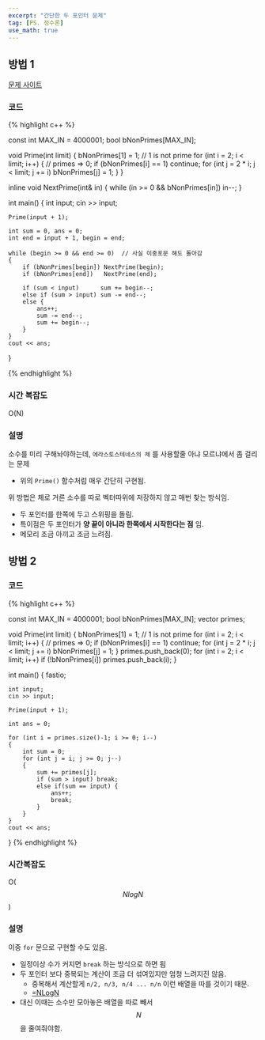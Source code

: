 ```yaml
---
excerpt: "간단한 두 포인터 문제"
tag: [PS. 정수론]
use_math: true
---
```

## 방법 1

[문제 사이트](https://www.acmicpc.net/problem/1644)

### 코드

{% highlight c++ %}

const int MAX_IN = 4000001;
bool bNonPrimes[MAX_IN];

void Prime(int limit)
{
    bNonPrimes[1] = 1;  // 1 is not prime
    for (int i = 2; i < limit; i++) {   // primes => 0;
        if (bNonPrimes[i] == 1) continue;
        for (int j = 2 * i; j < limit; j += i)
            bNonPrimes[j] = 1;
    }
}

inline void NextPrime(int& in)
{
    while (in >= 0 && bNonPrimes[in]) in--;
}

int main()
{
    int input;
    cin >> input;
    
    Prime(input + 1);
    
    int sum = 0, ans = 0;
    int end = input + 1, begin = end;
    
    while (begin >= 0 && end >= 0)  // 사실 이중포문 해도 돌아감
    {
        if (bNonPrimes[begin]) NextPrime(begin);
        if (bNonPrimes[end])   NextPrime(end);
    
        if (sum < input)      sum += begin--;
        else if (sum > input) sum -= end--;
        else {
            ans++;
            sum -= end--;
            sum += begin--;
        }
    }
    cout << ans;
}

{% endhighlight %}


### 시간 복잡도

O(N)

### 설명

소수를 미리 구해놔야하는데, ```에라스토스테네스의 체``` 를 사용할줄 아냐 모르냐에서 좀 걸리는 문제
+ 위의 ```Prime()``` 함수처럼 매우 간단히 구현됨.

위 방법은 체로 거른 소수를 따로 벡터따위에 저장하지 않고 매번 찾는 방식임.
+ 두 포인터를 한쪽에 두고 스위핑을 돌림.
+ 특이점은 두 포인터가 __양 끝이 아니라 한쪽에서 시작한다는 점__ 임.
+ 메모리 조금 아끼고 조금 느려짐.



## 방법 2

### 코드

{% highlight c++ %}

const int MAX_IN = 4000001;
bool bNonPrimes[MAX_IN];
vector<int> primes;

void Prime(int limit)
{
    bNonPrimes[1] = 1;  // 1 is not prime
    for (int i = 2; i < limit; i++) {   // primes => 0;
        if (bNonPrimes[i] == 1) continue;
        for (int j = 2 * i; j < limit; j += i)
            bNonPrimes[j] = 1;
    }
    primes.push_back(0);
    for (int i = 2; i < limit; i++)
        if (!bNonPrimes[i]) primes.push_back(i);
}

int main()
{
    fastio;

    int input;
    cin >> input;
    
    Prime(input + 1);
    
    int ans = 0;
    
    for (int i = primes.size()-1; i >= 0; i--)
    {
        int sum = 0;
        for (int j = i; j >= 0; j--)
        {
            sum += primes[j];
            if (sum > input) break;
            else if(sum == input) {
                ans++;
                break;
            }
        }
    }
    cout << ans;
}
{% endhighlight %}

### 시간복잡도

O($$Nlog{N}$$)

### 설명

이중 ```for``` 문으로 구현할 수도 있음.
+ 일정이상 수가 커지면 ```break``` 하는 방식으로 하면 됨
+ 두 포인터 보다 중복되는 계산이 조금 더 섞여있지만 엄청 느려지진 않음.
  + 중복해서 계산할게 ```n/2, n/3, n/4 ... n/n``` 이런 배열을 따를 것이기 때문.
  + [=NLogN](https://stackoverflow.com/questions/53240625/formula-for-the-sum-of-nn-2n-3-n-n)
+ 대신 이때는 소수만 모아놓은 배열을 따로 빼서 $$N$$ 을 줄여줘야함.